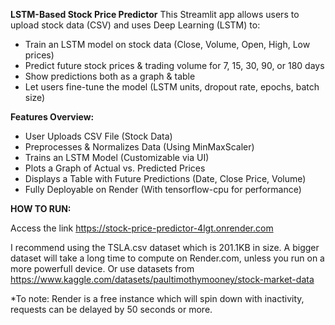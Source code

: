 **LSTM-Based Stock Price Predictor**
This Streamlit app allows users to upload stock data (CSV) and uses Deep Learning (LSTM) to:
- Train an LSTM model on stock data (Close, Volume, Open, High, Low prices)
- Predict future stock prices & trading volume for 7, 15, 30, 90, or 180 days
- Show predictions both as a graph & table
- Let users fine-tune the model (LSTM units, dropout rate, epochs, batch size)

**Features Overview:**
- User Uploads CSV File (Stock Data)
- Preprocesses & Normalizes Data (Using MinMaxScaler)
- Trains an LSTM Model (Customizable via UI)
- Plots a Graph of Actual vs. Predicted Prices
- Displays a Table with Future Predictions (Date, Close Price, Volume)
- Fully Deployable on Render (With tensorflow-cpu for performance)

**HOW TO RUN:**

Access the link https://stock-price-predictor-4lgt.onrender.com

I recommend using the TSLA.csv dataset which is 201.1KB in size. A bigger dataset will take a long time to compute on Render.com, unless you run on a more powerfull device. Or use datasets from https://www.kaggle.com/datasets/paultimothymooney/stock-market-data

*To note:
Render is a free instance which will spin down with inactivity, requests can be delayed by 50 seconds or more.

